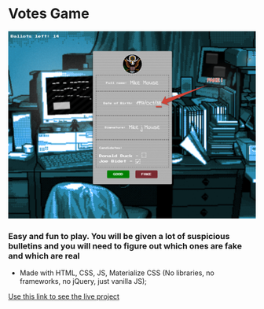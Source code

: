 # Votes Game
![](game.png)
### Easy and fun to play. You will be given a lot of suspicious bulletins and you will need to figure out which ones are fake and which are real
- Made with HTML, CSS, JS, Materialize CSS (No libraries, no frameworks, no jQuery, just vanilla JS);

[Use this link to see the live project](http://votes-game.surge.sh/)
